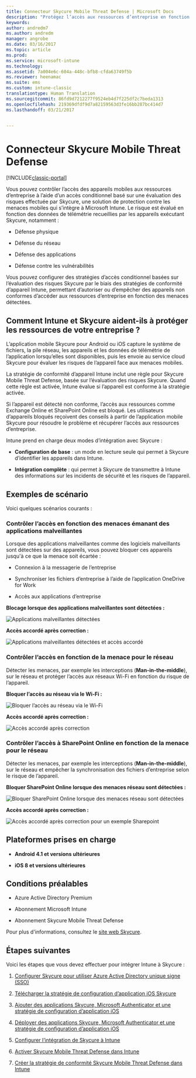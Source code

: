 ```yaml
---
title: Connecteur Skycure Mobile Threat Defense | Microsoft Docs
description: "Protégez l’accès aux ressources d’entreprise en fonction du risque au niveau de l’appareil, du réseau et de l’application avec le connecteur Skycure Mobile Threat Defense et Intune."
keywords: 
author: andredm7
ms.author: andredm
manager: angrobe
ms.date: 03/16/2017
ms.topic: article
ms.prod: 
ms.service: microsoft-intune
ms.technology: 
ms.assetid: 7a004e6c-604a-448c-bfb8-cfda63749f5b
ms.reviewer: heenamac
ms.suite: ems
ms.custom: intune-classic
translationtype: Human Translation
ms.sourcegitcommit: 86fd9d7212277f9524eb4d7f225df2c7beda1313
ms.openlocfilehash: 219369dfdf9d7a82159563d3fe16bb287bc414d7
ms.lasthandoff: 03/21/2017


---
```


# <a name="skycure-mobile-threat-defense-connector"></a>Connecteur Skycure Mobile Threat Defense

[!INCLUDE[classic-portal](../includes/classic-portal.md)]

Vous pouvez contrôler l’accès des appareils mobiles aux ressources d’entreprise à l’aide d’un accès conditionnel basé sur une évaluation des risques effectuée par Skycure, une solution de protection contre les menaces mobiles qui s’intègre à Microsoft Intune. Le risque est évalué en fonction des données de télémétrie recueillies par les appareils exécutant Skycure, notamment :

-   Défense physique

-   Défense du réseau

-   Défense des applications

-   Défense contre les vulnérabilités

Vous pouvez configurer des stratégies d’accès conditionnel basées sur l’évaluation des risques Skycure par le biais des stratégies de conformité d’appareil Intune, permettant d’autoriser ou d’empêcher des appareils non conformes d’accéder aux ressources d’entreprise en fonction des menaces détectées.

## <a name="how-do-intune-and-skycure-help-protect-your-company-resources"></a>Comment Intune et Skycure aident-ils à protéger les ressources de votre entreprise ?

L’application mobile Skycure pour Android ou iOS capture le système de fichiers, la pile réseau, les appareils et les données de télémétrie de l’application lorsqu’elles sont disponibles, puis les envoie au service cloud Skycure pour évaluer les risques de l’appareil face aux menaces mobiles.

La stratégie de conformité d’appareil Intune inclut une règle pour Skycure Mobile Threat Defense, basée sur l’évaluation des risques Skycure. Quand cette règle est activée, Intune évalue si l’appareil est conforme à la stratégie activée.

Si l’appareil est détecté non conforme, l’accès aux ressources comme Exchange Online et SharePoint Online est bloqué. Les utilisateurs d’appareils bloqués reçoivent des conseils à partir de l’application mobile Skycure pour résoudre le problème et récupérer l’accès aux ressources d’entreprise.

Intune prend en charge deux modes d’intégration avec Skycure :

-   **Configuration de base** : un mode en lecture seule qui permet à Skycure d’identifier les appareils dans Intune.

-   **Intégration complète** : qui permet à Skycure de transmettre à Intune des informations sur les incidents de sécurité et les risques de l’appareil.

## <a name="sample-scenarios"></a>Exemples de scénario

Voici quelques scénarios courants :

### <a name="control-access-based-on-threats-from-malicious-apps"></a>Contrôler l’accès en fonction des menaces émanant des applications malveillantes

Lorsque des applications malveillantes comme des logiciels malveillants sont détectées sur des appareils, vous pouvez bloquer ces appareils jusqu'à ce que la menace soit écartée :

-   Connexion à la messagerie de l’entreprise

-   Synchroniser les fichiers d’entreprise à l’aide de l’application OneDrive for Work

-   Accès aux applications d’entreprise

**Blocage lorsque des applications malveillantes sont détectées :**

![Applications malveillantes détectées](../media/mtp/skycure-arch-1.png)

**Accès accordé après correction :**

![Applications malveillantes détectées et accès accordé](../media/mtp/skycure-arch-2.png)

### <a name="control-access-based-on-threat-to-network"></a>Contrôler l’accès en fonction de la menace pour le réseau

Détecter les menaces, par exemple les interceptions (**Man-in-the-middle**), sur le réseau et protéger l’accès aux réseaux Wi-Fi en fonction du risque de l’appareil.

**Bloquer l’accès au réseau via le Wi-Fi :**

![Bloquer l’accès au réseau via le Wi-Fi](../media/mtp/skycure-arch-3.png)

**Accès accordé après correction :**

![Accès accordé après correction](../media/mtp/skycure-arch-4.png)

### <a name="control-access-to-sharepoint-online-based-on-threat-to-network"></a>Contrôler l’accès à SharePoint Online en fonction de la menace pour le réseau

Détecter les menaces, par exemple les interceptions (**Man-in-the-middle**), sur le réseau et empêcher la synchronisation des fichiers d’entreprise selon le risque de l’appareil.

**Bloquer SharePoint Online lorsque des menaces réseau sont détectées :**

![Bloquer SharePoint Online lorsque des menaces réseau sont détectées](../media/mtp/skycure-arch-5.png)

**Accès accordé après correction :**

![Accès accordé après correction pour un exemple Sharepoint](../media/mtp/skycure-arch-6.png)

## <a name="supported-platforms"></a>Plateformes prises en charge

-   **Android 4.1 et versions ultérieures**

-   **iOS 8 et versions ultérieures**

## <a name="pre-requisites"></a>Conditions préalables

-   Azure Active Directory Premium

-   Abonnement Microsoft Intune

-   Abonnement Skycure Mobile Threat Defense

Pour plus d'informations, consultez le [site web Skycure](https://www.skycure.com/skycure-microsoft-integration/).

## <a name="next-steps"></a>Étapes suivantes

Voici les étapes que vous devez effectuer pour intégrer Intune à Skycure :

1.  [Configurer Skycure pour utiliser Azure Active Directory unique signe (SSO)](https://docs.microsoft.com/intune/deploy-use/configure-skycure-to-use-azure-active-directory-single-sign-on)

2.  [Télécharger la stratégie de configuration d’application iOS Skycure](https://docs.microsoft.com/intune/deploy-use/download-skycure-ios-app-configuration-policy)

3.  [Ajouter des applications Skycure, Microsoft Authenticator et une stratégie de configuration d’application iOS](https://docs.microsoft.com/intune/deploy-use/add-skycure-apps-microsoft-authenticator-and-ios-app-configuration-policy)

4.  [Déployer des applications Skycure, Microsoft Authenticator et une stratégie de configuration d’application iOS](https://docs.microsoft.com/intune/deploy-use/deploy-skycure-apps-microsoft-authenticator-app-and-ios-app-configuration-policy)

5.  [Configurer l’intégration de Skycure à Intune](https://docs.microsoft.com/intune/deploy-use/setup-the-skycure-integration-with-Intune)

6.  [Activer Skycure Mobile Threat Defense dans Intune](https://docs.microsoft.com/intune/deploy-use/enable-skycure-mobile-threat-defense-in-intune)

7.  [Créer la stratégie de conformité Skycure Mobile Threat Defense dans Intune](https://docs.microsoft.com/intune/deploy-use/create-skycure-mobile-threat-defense-compliance-policy)

